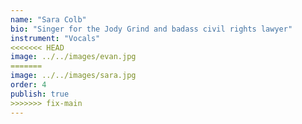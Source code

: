 ```yaml
---
name: "Sara Colb"
bio: "Singer for the Jody Grind and badass civil rights lawyer"
instrument: "Vocals"
<<<<<<< HEAD
image: ../../images/evan.jpg
=======
image: ../../images/sara.jpg
order: 4
publish: true
>>>>>>> fix-main
---
```

